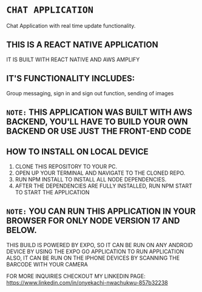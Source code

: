 # `CHAT APPLICATION`
 Chat Application with real time update functionality. 

## THIS IS A REACT NATIVE APPLICATION
IT IS BUILT WITH REACT NATIVE AND AWS AMPLIFY

## IT'S FUNCTIONALITY INCLUDES:
 Group messaging, sign in and sign out function, sending of images
 
 ## `NOTE:` THIS APPLICATION WAS BUILT WITH AWS BACKEND, YOU'LL HAVE TO BUILD YOUR OWN BACKEND OR USE JUST THE FRONT-END CODE
 
 ## HOW TO INSTALL ON LOCAL DEVICE
 1. CLONE THIS REPOSITORY TO YOUR PC.
 2. OPEN UP YOUR TERMINAL AND NAVIGATE TO THE CLONED REPO.
 3. RUN NPM INSTALL TO INSTALL ALL NODE DEPENDENCIES.
 4. AFTER THE DEPENDENCIES ARE FULLY INSTALLED, RUN NPM START TO START THE APPLICATION
 
 ## `NOTE:` YOU CAN RUN THIS APPLICATION IN YOUR BROWSER FOR ONLY NODE VERSION 17 AND BELOW.
THIS BUILD IS POWERED BY EXPO, SO IT CAN BE RUN ON ANY ANDROID DEVICE BY USING THE EXPO GO APPLICATION TO RUN APPLICATION
ALSO, IT CAN BE RUN ON THE IPHONE DEVICES BY SCANNING THE BARCODE WITH YOUR CAMERA


FOR MORE INQUIRIES CHECKOUT MY LINKEDIN PAGE: 
https://www.linkedin.com/in/onyekachi-nwachukwu-857b32238
